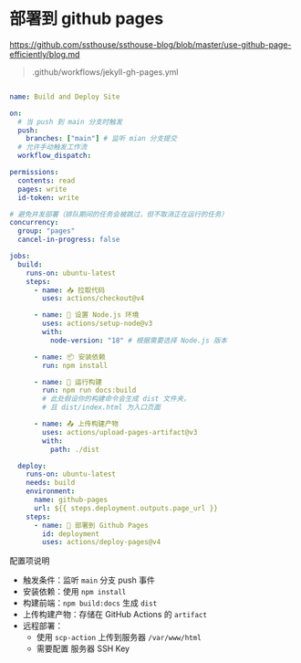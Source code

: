 # 部署到 github pages

<https://github.com/ssthouse/ssthouse-blog/blob/master/use-github-page-efficiently/blog.md>

> .github/workflows/jekyll-gh-pages.yml

```yml

name: Build and Deploy Site

on:
  # 当 push 到 main 分支时触发
  push:
    branches: ["main"] # 监听 mian 分支提交
  # 允许手动触发工作流
  workflow_dispatch:

permissions:
  contents: read
  pages: write
  id-token: write

# 避免并发部署（排队期间的任务会被跳过，但不取消正在运行的任务）
concurrency:
  group: "pages"
  cancel-in-progress: false

jobs:
  build:
    runs-on: ubuntu-latest
    steps:
      - name: 📥 拉取代码
        uses: actions/checkout@v4

      - name: 🔧 设置 Node.js 环境
        uses: actions/setup-node@v3
        with:
          node-version: "18" # 根据需要选择 Node.js 版本

      - name: 📦 安装依赖
        run: npm install

      - name: 🚀 运行构建
        run: npm run docs:build
        # 此处假设你的构建命令会生成 dist 文件夹，
        # 且 dist/index.html 为入口页面

      - name: 📤 上传构建产物
        uses: actions/upload-pages-artifact@v3
        with:
          path: ./dist

  deploy:
    runs-on: ubuntu-latest
    needs: build
    environment:
      name: github-pages
      url: ${{ steps.deployment.outputs.page_url }}
    steps:
      - name: 🚀 部署到 Github Pages
        id: deployment
        uses: actions/deploy-pages@v4
```

配置项说明

- 触发条件：监听 `main` 分支 push 事件
- 安装依赖：使用 `npm install`
- 构建前端：`npm build:docs` 生成 `dist`
- 上传构建产物：存储在 GitHub Actions 的 `artifact`
- 远程部署：
  - 使用 `scp-action` 上传到服务器 `/var/www/html`
  - 需要配置 服务器 SSH Key
